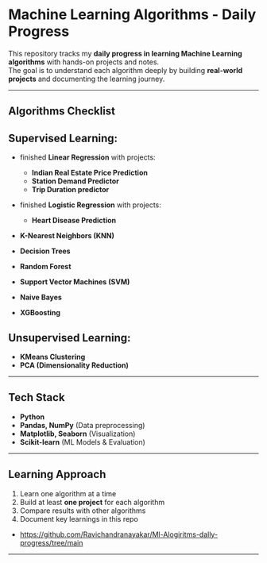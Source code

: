 # Machine Learning Algorithms - Daily Progress

This repository tracks my **daily progress in learning Machine Learning algorithms** with hands-on projects and notes.  
The goal is to understand each algorithm deeply by building **real-world projects** and documenting the learning journey.  

---

##  Algorithms Checklist
## **Supervised Learning:**

- finished **Linear Regression** with projects:
  -  **Indian Real Estate Price Prediction**
  -  **Station Demand Predictor**
  -  **Trip Duration predictor**
  
- finished **Logistic Regression** with projects:
  -  **Heart Disease Prediction**

-  **K-Nearest Neighbors (KNN)** 
-  **Decision Trees**   
-  **Random Forest** 
-  **Support Vector Machines (SVM)** 
-  **Naive Bayes**
-  **XGBoosting**

## **Unsupervised Learning:**
-   **KMeans Clustering**
-   **PCA (Dimensionality Reduction)**
---

##  Tech Stack
- **Python**  
- **Pandas, NumPy** (Data preprocessing)  
- **Matplotlib, Seaborn** (Visualization)  
- **Scikit-learn** (ML Models & Evaluation)  

---

##  Learning Approach
1. Learn one algorithm at a time  
2. Build at least **one project** for each algorithm  
3. Compare results with other algorithms  
4. Document key learnings in this repo
- https://github.com/Ravichandranayakar/Ml-Alogiritms-dally-progress/tree/main
---



















